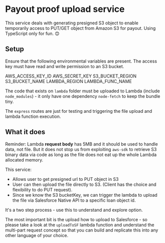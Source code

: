 # Payout proof upload service

This service deals with generating presigned S3 object to enable temporarily access to PUT/GET object from Amazon S3 for payout.
Using TypeScript only for fun. 😊

## Setup

Ensure that the following environmental variables are present. The access key must have read and write permission to an S3 bucket.

AWS_ACCESS_KEY_ID
AWS_SECRET_KEY
S3_BUCKET_REGION
S3_BUCKET_NAME
LAMBDA_REGION
LAMBDA_FUNC_NAME

The code that exists on `lambda` folder must be uploaded to Lambda (include `node_modules`) - it only have one dependency `node-fetch` to keep the bundle tiny.

The `express` routes are just for testing and triggering the file upload and lambda function execution.


## What it does

Reminder: Lambda **request body** has 5MB and it should be used to handle data, not file. But it does not stop us from exploiting `aws-sdk` to retrieve S3 binary data via code as long as the file does not eat up the whole Lambda allocated memory.

This service:

* Allows user to get presigned url to PUT object in S3
* User can then upload the file directly to S3. (Client has the choice and flexibility to do PUT request).
* Since we know the S3 bucketKey, we can trigger the lambda to upload the file via Salesforce Native API to a specific loan object id.

It's a two step process - use this to understand and explore option.

The most important bit is the upload how to upload to Salesforce - so please take a look at the `uploadToSF` lambda function and understand the multi-part request concept so that you can build and replicate this into any other language of your choice.

